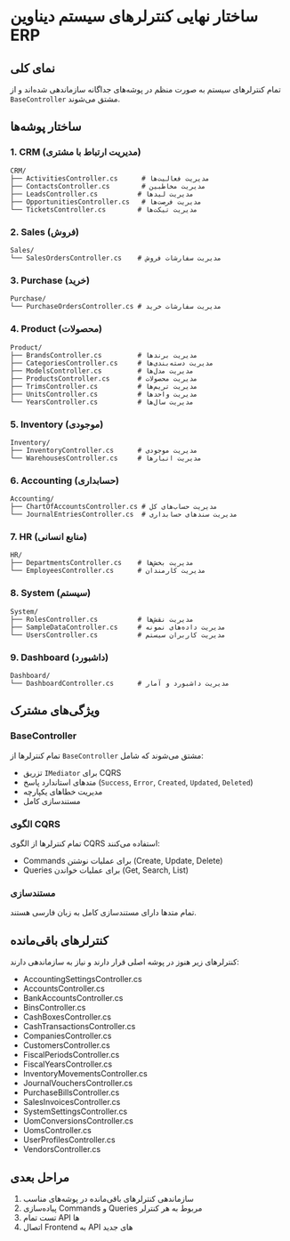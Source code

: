 # ساختار نهایی کنترلرهای سیستم دیناوین ERP

## نمای کلی
تمام کنترلرهای سیستم به صورت منظم در پوشه‌های جداگانه سازماندهی شده‌اند و از `BaseController` مشتق می‌شوند.

## ساختار پوشه‌ها

### 1. CRM (مدیریت ارتباط با مشتری)
```
CRM/
├── ActivitiesController.cs      # مدیریت فعالیت‌ها
├── ContactsController.cs        # مدیریت مخاطبین
├── LeadsController.cs          # مدیریت لیدها
├── OpportunitiesController.cs   # مدیریت فرصت‌ها
└── TicketsController.cs        # مدیریت تیکت‌ها
```

### 2. Sales (فروش)
```
Sales/
└── SalesOrdersController.cs    # مدیریت سفارشات فروش
```

### 3. Purchase (خرید)
```
Purchase/
└── PurchaseOrdersController.cs # مدیریت سفارشات خرید
```

### 4. Product (محصولات)
```
Product/
├── BrandsController.cs         # مدیریت برندها
├── CategoriesController.cs     # مدیریت دسته‌بندی‌ها
├── ModelsController.cs         # مدیریت مدل‌ها
├── ProductsController.cs       # مدیریت محصولات
├── TrimsController.cs          # مدیریت تریم‌ها
├── UnitsController.cs          # مدیریت واحدها
└── YearsController.cs          # مدیریت سال‌ها
```

### 5. Inventory (موجودی)
```
Inventory/
├── InventoryController.cs      # مدیریت موجودی
└── WarehousesController.cs     # مدیریت انبارها
```

### 6. Accounting (حسابداری)
```
Accounting/
├── ChartOfAccountsController.cs # مدیریت حساب‌های کل
└── JournalEntriesController.cs  # مدیریت سندهای حسابداری
```

### 7. HR (منابع انسانی)
```
HR/
├── DepartmentsController.cs    # مدیریت بخش‌ها
└── EmployeesController.cs      # مدیریت کارمندان
```

### 8. System (سیستم)
```
System/
├── RolesController.cs          # مدیریت نقش‌ها
├── SampleDataController.cs     # مدیریت داده‌های نمونه
└── UsersController.cs          # مدیریت کاربران سیستم
```

### 9. Dashboard (داشبورد)
```
Dashboard/
└── DashboardController.cs      # مدیریت داشبورد و آمار
```

## ویژگی‌های مشترک

### BaseController
تمام کنترلرها از `BaseController` مشتق می‌شوند که شامل:
- تزریق `IMediator` برای CQRS
- متدهای استاندارد پاسخ (`Success`, `Error`, `Created`, `Updated`, `Deleted`)
- مدیریت خطاهای یکپارچه
- مستندسازی کامل

### الگوی CQRS
تمام کنترلرها از الگوی CQRS استفاده می‌کنند:
- Commands برای عملیات نوشتن (Create, Update, Delete)
- Queries برای عملیات خواندن (Get, Search, List)

### مستندسازی
تمام متدها دارای مستندسازی کامل به زبان فارسی هستند.

## کنترلرهای باقی‌مانده
کنترلرهای زیر هنوز در پوشه اصلی قرار دارند و نیاز به سازماندهی دارند:
- AccountingSettingsController.cs
- AccountsController.cs
- BankAccountsController.cs
- BinsController.cs
- CashBoxesController.cs
- CashTransactionsController.cs
- CompaniesController.cs
- CustomersController.cs
- FiscalPeriodsController.cs
- FiscalYearsController.cs
- InventoryMovementsController.cs
- JournalVouchersController.cs
- PurchaseBillsController.cs
- SalesInvoicesController.cs
- SystemSettingsController.cs
- UomConversionsController.cs
- UomsController.cs
- UserProfilesController.cs
- VendorsController.cs

## مراحل بعدی
1. سازماندهی کنترلرهای باقی‌مانده در پوشه‌های مناسب
2. پیاده‌سازی Commands و Queries مربوط به هر کنترلر
3. تست تمام API ها
4. اتصال Frontend به API های جدید
